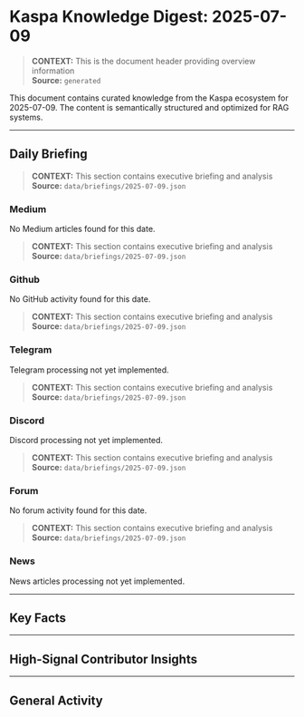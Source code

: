 # Kaspa Knowledge Digest: 2025-07-09

> **CONTEXT:** This is the document header providing overview information  
> **Source:** `generated`

This document contains curated knowledge from the Kaspa ecosystem
for 2025-07-09. The content is semantically structured and optimized
for RAG systems.

---

## Daily Briefing

> **CONTEXT:** This section contains executive briefing and analysis  
> **Source:** `data/briefings/2025-07-09.json`

### Medium

No Medium articles found for this date.

> **CONTEXT:** This section contains executive briefing and analysis  
> **Source:** `data/briefings/2025-07-09.json`

### Github

No GitHub activity found for this date.

> **CONTEXT:** This section contains executive briefing and analysis  
> **Source:** `data/briefings/2025-07-09.json`

### Telegram

Telegram processing not yet implemented.

> **CONTEXT:** This section contains executive briefing and analysis  
> **Source:** `data/briefings/2025-07-09.json`

### Discord

Discord processing not yet implemented.

> **CONTEXT:** This section contains executive briefing and analysis  
> **Source:** `data/briefings/2025-07-09.json`

### Forum

No forum activity found for this date.

> **CONTEXT:** This section contains executive briefing and analysis  
> **Source:** `data/briefings/2025-07-09.json`

### News

News articles processing not yet implemented.

---

## Key Facts



---

## High-Signal Contributor Insights



---

## General Activity

